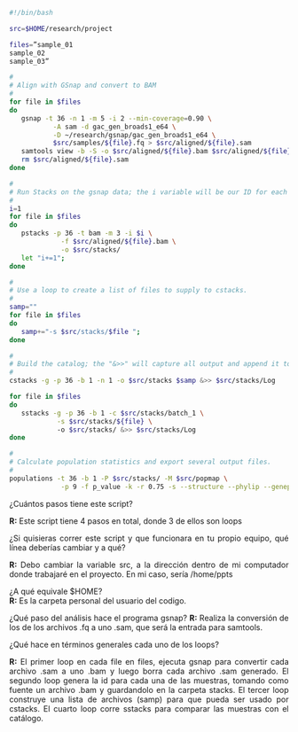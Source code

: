  <div style="text-align: justify;">
 
 ```bash
 #!/bin/bash 

src=$HOME/research/project 

files=”sample_01 
sample_02 
sample_03” 

#
# Align with GSnap and convert to BAM
# 
for file in $files
do
    gsnap -t 36 -n 1 -m 5 -i 2 --min-coverage=0.90 \
            -A sam -d gac_gen_broads1_e64 \
            -D ~/research/gsnap/gac_gen_broads1_e64 \
            $src/samples/${file}.fq > $src/aligned/${file}.sam
    samtools view -b -S -o $src/aligned/${file}.bam $src/aligned/${file}.sam 
    rm $src/aligned/${file}.sam 
done

#
# Run Stacks on the gsnap data; the i variable will be our ID for each sample we process.
# 
i=1 
for file in $files 
do 
    pstacks -p 36 -t bam -m 3 -i $i \
              -f $src/aligned/${file}.bam \
              -o $src/stacks/ 
    let "i+=1"; 
done 

# 
# Use a loop to create a list of files to supply to cstacks.
# 
samp="" 
for file in $files 
do 
    samp+="-s $src/stacks/$file "; 
done 

# 
# Build the catalog; the "&>>" will capture all output and append it to the Log file.
# 
cstacks -g -p 36 -b 1 -n 1 -o $src/stacks $samp &>> $src/stacks/Log 

for file in $files 
do 
    sstacks -g -p 36 -b 1 -c $src/stacks/batch_1 \
             -s $src/stacks/${file} \ 
             -o $src/stacks/ &>> $src/stacks/Log 
done 

#
# Calculate population statistics and export several output files.
# 
populations -t 36 -b 1 -P $src/stacks/ -M $src/popmap \
              -p 9 -f p_value -k -r 0.75 -s --structure --phylip --genepop
```

¿Cuántos pasos tiene este script?

**R:** Este script tiene 4 pasos en total, donde 3 de ellos son loops

¿Si quisieras correr este script y que funcionara en tu propio equipo, qué línea deberías cambiar y a qué?

**R:** Debo cambiar la variable src, a la dirección dentro de mi computador donde trabajaré en el proyecto. En mi caso, sería /home/ppts

¿A qué equivale $HOME?  
**R:** Es la carpeta personal del usuario del codigo.

¿Qué paso del análisis hace el programa gsnap?
 **R:** Realiza la conversión de los de los archivos .fq  a uno .sam, que será la entrada para samtools. 

¿Qué hace en términos generales cada uno de los loops? 

**R:** El primer loop en cada file en files, ejecuta gsnap para convertir cada archivo .sam a uno .bam y luego borra cada archivo .sam generado.
El segundo loop genera la id para cada una de las muestras, tomando como fuente un archivo .bam y guardandolo en la carpeta stacks. El tercer loop construye una lista de archivos (samp) para que pueda ser usado por cstacks. El cuarto loop corre sstacks para comparar las muestras con el catálogo.